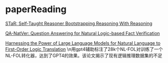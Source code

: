 # paperReading

[STaR: Self-Taught Reasoner Bootstrapping Reasoning With Reasoning](https://openreview.net/pdf?id=_3ELRdg2sgI)

[QA-NatVer: Question Answering for Natural Logic-based Fact Verification](https://arxiv.org/pdf/2310.14198)

[Harnessing the Power of Large Language Models for Natural Language to First-Order Logic Translation](https://aclanthology.org/2024.acl-long.375.pdf)
\n用gpt4辅助标注了28k个NL-FOL对训练了一个NL-FOL转化器，达到了GPT4的效果。该论文揭示了现有逻辑推理数据集的不足

